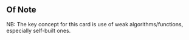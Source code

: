 ## Of Note

NB: The key concept for this card is use of weak algorithms/functions, especially self-built ones.

